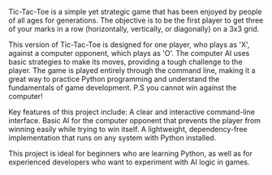 Tic-Tac-Toe is a simple yet strategic game that has been enjoyed by people of all ages for generations. The objective is to be the first player to get three of your marks in a row (horizontally, vertically, or diagonally) on a 3x3 grid.

This version of Tic-Tac-Toe is designed for one player, who plays as 'X', against a computer opponent, which plays as 'O'. The computer AI uses basic strategies to make its moves, providing a tough challenge to the player. 
The game is played entirely through the command line, making it a great way to practice Python programming and understand the fundamentals of game development.
P.S you cannot win against the computer!

Key features of this project include:
A clear and interactive command-line interface.
Basic AI for the computer opponent that prevents the player from winning easily while trying to win itself.
A lightweight, dependency-free implementation that runs on any system with Python installed.

This project is ideal for beginners who are learning Python, as well as for experienced developers who want to experiment with AI logic in games.

